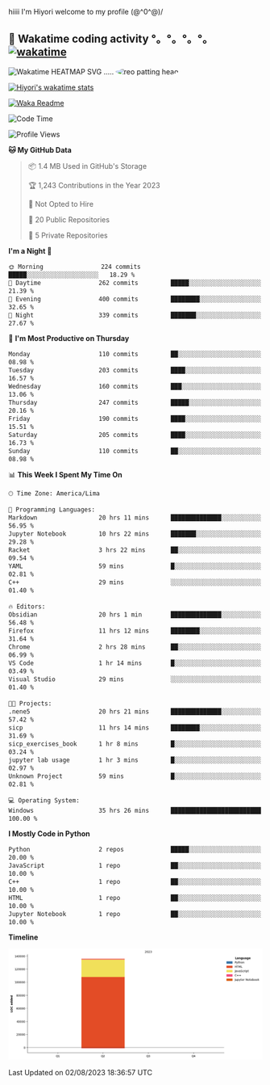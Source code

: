 hiiii I'm Hiyori welcome to my profile \(@^0^@)/

## 🦄 Wakatime coding activity °。°。°。°。[![wakatime](https://wakatime.com/badge/user/49dba2c5-26e1-43a7-9d07-e0f8613d1227.svg)](https://wakatime.com/@49dba2c5-26e1-43a7-9d07-e0f8613d1227) 
<img src="https://wakatime.com/share/@ziajoriii7/ef87015d-57e0-4afb-bb56-1a99a24ea312.svg" width="600" alt="Wakatime HEATMAP SVG"/> ..... <img src="https://i.postimg.cc/RFM2CQFY/reo-patting.webp" alt="reo patting head" width="200" style="border-radius: 50%;">

 [![Hiyori's wakatime stats](https://github-readme-stats.vercel.app/api/wakatime?username=ziajoriii7&theme=buefy&range=last_year&is_including_today=true&layout=compact)](https://github.com/anuraghazra/github-readme-stats)
 

[![Waka Readme](https://github.com/hiyorijl/hiyorijl/actions/workflows/Waka%20Readme.yml/badge.svg)](https://github.com/hiyorijl/hiyorijl/actions/workflows/Waka%20Readme.yml)

<!--START_SECTION:waka-->
![Code Time](http://img.shields.io/badge/Code%20Time-258%20hrs%2043%20mins-blue)

![Profile Views](http://img.shields.io/badge/Profile%20Views-1-blue)

**🐱 My GitHub Data** 

> 📦 1.4 MB Used in GitHub's Storage 
 > 
> 🏆 1,243 Contributions in the Year 2023
 > 
> 🚫 Not Opted to Hire
 > 
> 📜 20 Public Repositories 
 > 
> 🔑 5 Private Repositories 
 > 
**I'm a Night 🦉** 

```text
🌞 Morning                224 commits         █████░░░░░░░░░░░░░░░░░░░░   18.29 % 
🌆 Daytime                262 commits         █████░░░░░░░░░░░░░░░░░░░░   21.39 % 
🌃 Evening                400 commits         ████████░░░░░░░░░░░░░░░░░   32.65 % 
🌙 Night                  339 commits         ███████░░░░░░░░░░░░░░░░░░   27.67 % 
```
📅 **I'm Most Productive on Thursday** 

```text
Monday                   110 commits         ██░░░░░░░░░░░░░░░░░░░░░░░   08.98 % 
Tuesday                  203 commits         ████░░░░░░░░░░░░░░░░░░░░░   16.57 % 
Wednesday                160 commits         ███░░░░░░░░░░░░░░░░░░░░░░   13.06 % 
Thursday                 247 commits         █████░░░░░░░░░░░░░░░░░░░░   20.16 % 
Friday                   190 commits         ████░░░░░░░░░░░░░░░░░░░░░   15.51 % 
Saturday                 205 commits         ████░░░░░░░░░░░░░░░░░░░░░   16.73 % 
Sunday                   110 commits         ██░░░░░░░░░░░░░░░░░░░░░░░   08.98 % 
```


📊 **This Week I Spent My Time On** 

```text
🕑︎ Time Zone: America/Lima

💬 Programming Languages: 
Markdown                 20 hrs 11 mins      ██████████████░░░░░░░░░░░   56.95 % 
Jupyter Notebook         10 hrs 22 mins      ███████░░░░░░░░░░░░░░░░░░   29.28 % 
Racket                   3 hrs 22 mins       ██░░░░░░░░░░░░░░░░░░░░░░░   09.54 % 
YAML                     59 mins             █░░░░░░░░░░░░░░░░░░░░░░░░   02.81 % 
C++                      29 mins             ░░░░░░░░░░░░░░░░░░░░░░░░░   01.40 % 

🔥 Editors: 
Obsidian                 20 hrs 1 min        ██████████████░░░░░░░░░░░   56.48 % 
Firefox                  11 hrs 12 mins      ████████░░░░░░░░░░░░░░░░░   31.64 % 
Chrome                   2 hrs 28 mins       ██░░░░░░░░░░░░░░░░░░░░░░░   06.99 % 
VS Code                  1 hr 14 mins        █░░░░░░░░░░░░░░░░░░░░░░░░   03.49 % 
Visual Studio            29 mins             ░░░░░░░░░░░░░░░░░░░░░░░░░   01.40 % 

🐱‍💻 Projects: 
.nene5                   20 hrs 21 mins      ██████████████░░░░░░░░░░░   57.42 % 
sicp                     11 hrs 14 mins      ████████░░░░░░░░░░░░░░░░░   31.69 % 
sicp_exercises_book      1 hr 8 mins         █░░░░░░░░░░░░░░░░░░░░░░░░   03.24 % 
jupyter lab usage        1 hr 3 mins         █░░░░░░░░░░░░░░░░░░░░░░░░   02.97 % 
Unknown Project          59 mins             █░░░░░░░░░░░░░░░░░░░░░░░░   02.81 % 

💻 Operating System: 
Windows                  35 hrs 26 mins      █████████████████████████   100.00 % 
```

**I Mostly Code in Python** 

```text
Python                   2 repos             █████░░░░░░░░░░░░░░░░░░░░   20.00 % 
JavaScript               1 repo              ██░░░░░░░░░░░░░░░░░░░░░░░   10.00 % 
C++                      1 repo              ██░░░░░░░░░░░░░░░░░░░░░░░   10.00 % 
HTML                     1 repo              ██░░░░░░░░░░░░░░░░░░░░░░░   10.00 % 
Jupyter Notebook         1 repo              ██░░░░░░░░░░░░░░░░░░░░░░░   10.00 % 
```



**Timeline**

![Lines of Code chart](https://raw.githubusercontent.com/hiyorijl/hiyorijl/main/assets/bar_graph.png)


 Last Updated on 02/08/2023 18:36:57 UTC
<!--END_SECTION:waka-->
